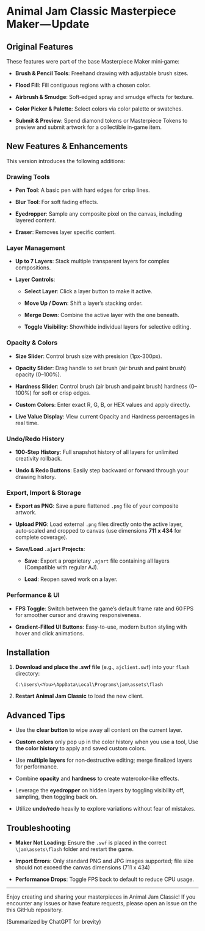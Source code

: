 
# Animal Jam Classic Masterpiece Maker — Update



## Original Features

These features were part of the base Masterpiece Maker mini‑game:

-   **Brush & Pencil Tools**: Freehand drawing with adjustable brush sizes.
        
-   **Flood Fill**: Fill contiguous regions with a chosen color.
    
-   **Airbrush & Smudge**: Soft‑edged spray and smudge effects for texture.
    
-   **Color Picker & Palette**: Select colors via color palette or swatches.
    
-   **Submit & Preview**: Spend diamond tokens or Masterpiece Tokens to preview and submit artwork for a collectible in‑game item.    

## New Features & Enhancements

This version introduces the following additions:

### Drawing Tools

-   **Pen Tool**: A basic pen with hard edges for crisp lines.
    
-   **Blur Tool**: For soft fading effects.
    
-   **Eyedropper**: Sample any composite pixel on the canvas, including layered content.
    
-   **Eraser**: Removes layer specific content.
    

### Layer Management

-   **Up to 7 Layers**: Stack multiple transparent layers for complex compositions.
    
-   **Layer Controls**:
    
    -   **Select Layer**: Click a layer button to make it active.
        
    -   **Move Up / Down**: Shift a layer’s stacking order.
        
    -   **Merge Down**: Combine the active layer with the one beneath.
        
    -   **Toggle Visibility**: Show/hide individual layers for selective editing.
        

### Opacity & Colors

-   **Size Slider**: Control brush size with presision (1px-300px).

-   **Opacity Slider**: Drag handle to set brush (air brush and paint brush) opacity (0–100%).
    
-   **Hardness Slider**: Control brush (air brush and paint brush) hardness (0–100%) for soft or crisp edges.
    
-   **Custom Colors**: Enter exact R, G, B, or HEX values and apply directly.
    
-   **Live Value Display**: View current Opacity and Hardness percentages in real time.
    

### Undo/Redo History

-   **100‑Step History**: Full snapshot history of all layers for unlimited creativity rollback.
    
-   **Undo & Redo Buttons**: Easily step backward or forward through your drawing history.
    

### Export, Import & Storage

-   **Export as PNG**: Save a pure flattened `.png` file of your composite artwork.
    
-   **Upload PNG**: Load external `.png` files directly onto the active layer, auto‑scaled and cropped to canvas (use dimensions **711 x 434** for complete coverage).
    
-   **Save/Load `.ajart` Projects**:
    
    -   **Save**: Export a proprietary `.ajart` file containing all layers (Compatible with regular AJ).
        
    -   **Load**: Reopen saved work on a layer.
        

### Performance & UI

-   **FPS Toggle**: Switch between the game’s default frame rate and 60 FPS for smoother cursor and drawing responsiveness.
    
-   **Gradient‑Filled UI Buttons**: Easy-to-use, modern button styling with hover and click animations.
       

## Installation

1.  **Download and place the .swf file** (e.g., `ajclient.swf`) into your `flash` directory:
    
    ```
    C:\Users\<You>\AppData\Local\Programs\jam\assets\flash
    
    ```
    
2.  **Restart Animal Jam Classic** to load the new client.
    


## Advanced Tips

- Use the **clear button** to wipe away all content on the current layer.
-   **Custom colors** only pop up in the color history when you use a tool, Use **the color history** to apply and 		saved custom colors.

-   Use **multiple layers** for non‑destructive editing; merge finalized layers for performance.
    
-   Combine **opacity** and **hardness** to create watercolor‑like effects.
    
-   Leverage the **eyedropper** on hidden layers by toggling visibility off, sampling, then toggling back on.
    
-   Utilize **undo/redo** heavily to explore variations without fear of mistakes.
    

## Troubleshooting

-   **Maker Not Loading**: Ensure the `.swf` is placed in the correct `\jam\assets\flash` folder and restart the game.
    
-   **Import Errors**: Only standard PNG and JPG images supported; file size should not exceed the canvas dimensions (711 x 434)
    
-   **Performance Drops**: Toggle FPS back to default to reduce CPU usage.

    

----------

Enjoy creating and sharing your masterpieces in Animal Jam Classic! If you encounter any issues or have feature requests, please open an issue on the this GitHub repository.

(Summarized by ChatGPT for brevity)
